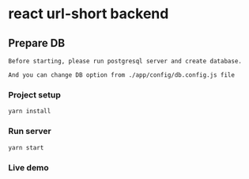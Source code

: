 # react url-short backend

## Prepare DB
```
Before starting, please run postgresql server and create database.

And you can change DB option from ./app/config/db.config.js file
```

### Project setup
```
yarn install
```

### Run server
```
yarn start
```


### Live demo


```
